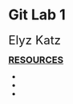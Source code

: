 # Git Lab 1
<span style="font-size: 24">Elyz Katz</span>

<span style="font-size: 18"><u><b>RESOURCES</b></u>

<ul>
    <li></li>
    <li></li>
    <li></li>
</ul>